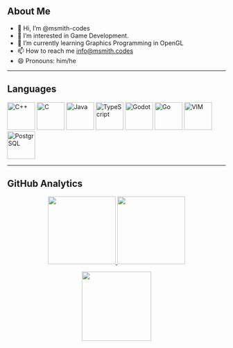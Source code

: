 ## **About Me**
- 👋 Hi, I’m @msmith-codes
- 👀 I’m interested in Game Development.
- 🌱 I’m currently learning Graphics Programming in OpenGL
- 📫 How to reach me info@msmith.codes
- 😄 Pronouns: him/he

<hr>

## **Languages**
<p align="left">
  <img src="https://cdn.jsdelivr.net/gh/devicons/devicon/icons/cplusplus/cplusplus-original.svg" alt="C++" width=64 height=64/>
  <img src="https://cdn.jsdelivr.net/gh/devicons/devicon/icons/c/c-original.svg" alt="C" width=64 height=64/>
  <img src="https://cdn.jsdelivr.net/gh/devicons/devicon/icons/java/java-original.svg" alt="Java" width=64 height=64/>
  <img src="https://cdn.jsdelivr.net/gh/devicons/devicon/icons/typescript/typescript-original.svg" alt="TypeScript" width=64 height=64/>
  <img src="https://cdn.jsdelivr.net/gh/devicons/devicon/icons/godot/godot-original.svg" alt="Godot" width=64 height=64/>
  <img src="https://cdn.jsdelivr.net/gh/devicons/devicon/icons/go/go-original.svg" alt="Go" width=64 height=64/>
  <img src="https://cdn.jsdelivr.net/gh/devicons/devicon/icons/vim/vim-original.svg" alt="VIM" width=64 height=64/>
  <img src="https://cdn.jsdelivr.net/gh/devicons/devicon/icons/postgresql/postgresql-original.svg" alt="PostgrSQL" width=64 height=64/>
</p>

<hr>

## **GitHub Analytics**
<p align="center">
<a href="https://github.com/msmith-codes">
  <img height="156em" src="https://github-readme-stats-abhishek-00.vercel.app/api?username=msmith-codes&show_icons=true&theme=dark&include_all_commits=true&count_private=true"/>
  <img height="156em" src="https://github-readme-stats-abhishek-00.vercel.app/api/top-langs/?username=msmith-codes&layout=compact&langs_count=8&theme=dark"/>
</a>
</p>

<p align="center">
 <img height="160em" src="https://github-readme-streak-stats.herokuapp.com/?user=msmith-codes&theme=dark&hide_border=false"/>
</p>
